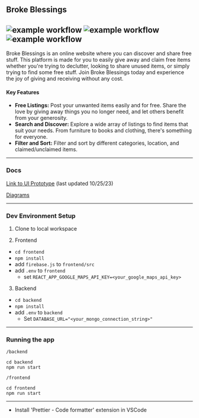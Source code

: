 
## Broke Blessings
![example workflow](https://github.com/vilinh/free-stuff/actions/workflows/node.js.yml/badge.svg)
![example workflow](https://github.com/vilinh/free-stuff/actions/workflows/frontend-react-ci.yml/badge.svg)
![example workflow](https://github.com/vilinh/free-stuff/actions/workflows/main_broke-blessings.yml/badge.svg)
---
Broke Blessings is an online website where you can discover and share free stuff. This platform is made for you to easily give away and claim free items whether you're trying to declutter, looking to share unused items, or simply trying to find some free stuff. Join Broke Blessings today and experience the joy of giving and receiving without any cost.

#### Key Features
- **Free Listings:** Post your unwanted items easily and for free. Share the love by giving away things you no longer need, and let others benefit from your generosity.
- **Search and Discover:** Explore a wide array of listings to find items that suit your needs. From furniture to books and clothing, there's something for everyone.
- **Filter and Sort:** Filter and sort by different categories, location, and claimed/unclaimed items.
---
### Docs

[Link to UI Prototype](https://github.com/vilinh/free-stuff/blob/main/docs/ui%20mockup.pdf) (last updated 10/25/23)

[Diagrams](https://github.com/vilinh/free-stuff/wiki/Class-Diagrams)

---

### Dev Environment Setup
1. Clone to local workspace

2. Frontend
  - `cd frontend`
  - `npm install`
  - add `firebase.js` to `frontend/src`
  - add `.env` to `frontend`
    - set `REACT_APP_GOOGLE_MAPS_API_KEY=<your_google_maps_api_key>` 

3. Backend
  - `cd backend`
  - `npm install`
  - add `.env` to `backend`
    - Set `DATABASE_URL="<your_mongo_connection_string>"`

---
### Running the app
`/backend`
```
cd backend
npm run start
```
`/frontend`
```
cd frontend
npm run start
```
---

- Install 'Prettier - Code formatter' extension in VSCode
